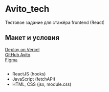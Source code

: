 # Avito_tech
 Тестовое задание для стажёра frontend (React)
 
## Макет и условия
[Deploy on Vercel](https://avito-tech.vercel.app/)  
[GitHub Avito](https://github.com/avito-tech/safedeal-frontend-trainee)  
[Figma](https://www.figma.com/file/3VP0QDK3kjdfbkj8TRrtsx/Test-task?node-id=0%3A1)  
 
## 
 - ReactJS (hooks)
 - JavaScript (fetchAPI)
 - HTML, CSS (jsx, module.css)
